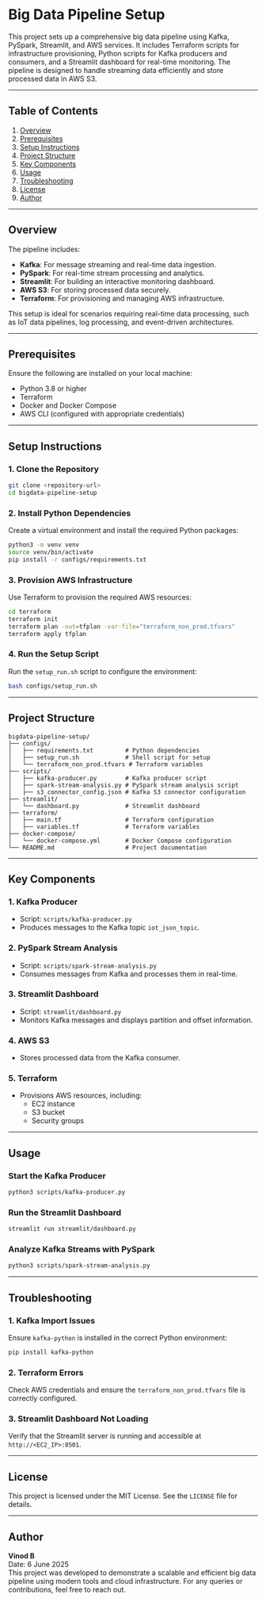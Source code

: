 # Big Data Pipeline Setup

This project sets up a comprehensive big data pipeline using Kafka, PySpark, Streamlit, and AWS services. It includes Terraform scripts for infrastructure provisioning, Python scripts for Kafka producers and consumers, and a Streamlit dashboard for real-time monitoring. The pipeline is designed to handle streaming data efficiently and store processed data in AWS S3.

---

## Table of Contents
1. [Overview](#overview)
2. [Prerequisites](#prerequisites)
3. [Setup Instructions](#setup-instructions)
4. [Project Structure](#project-structure)
5. [Key Components](#key-components)
6. [Usage](#usage)
7. [Troubleshooting](#troubleshooting)
8. [License](#license)
9. [Author](#author)

---

## Overview

The pipeline includes:
- **Kafka**: For message streaming and real-time data ingestion.
- **PySpark**: For real-time stream processing and analytics.
- **Streamlit**: For building an interactive monitoring dashboard.
- **AWS S3**: For storing processed data securely.
- **Terraform**: For provisioning and managing AWS infrastructure.

This setup is ideal for scenarios requiring real-time data processing, such as IoT data pipelines, log processing, and event-driven architectures.

---

## Prerequisites

Ensure the following are installed on your local machine:
- Python 3.8 or higher
- Terraform
- Docker and Docker Compose
- AWS CLI (configured with appropriate credentials)

---

## Setup Instructions

### 1. Clone the Repository
```bash
git clone <repository-url>
cd bigdata-pipeline-setup
```

### 2. Install Python Dependencies
Create a virtual environment and install the required Python packages:
```bash
python3 -m venv venv
source venv/bin/activate
pip install -r configs/requirements.txt
```

### 3. Provision AWS Infrastructure
Use Terraform to provision the required AWS resources:
```bash
cd terraform
terraform init
terraform plan -out=tfplan -var-file="terraform_non_prod.tfvars"
terraform apply tfplan
```

### 4. Run the Setup Script
Run the `setup_run.sh` script to configure the environment:
```bash
bash configs/setup_run.sh
```

---

## Project Structure

```
bigdata-pipeline-setup/
├── configs/
│   ├── requirements.txt         # Python dependencies
│   ├── setup_run.sh             # Shell script for setup
│   └── terraform_non_prod.tfvars # Terraform variables
├── scripts/
│   ├── kafka-producer.py        # Kafka producer script
│   ├── spark-stream-analysis.py # PySpark stream analysis script
│   ├── s3_connector_config.json # Kafka S3 connector configuration
├── streamlit/
│   └── dashboard.py             # Streamlit dashboard
├── terraform/
│   ├── main.tf                  # Terraform configuration
│   ├── variables.tf             # Terraform variables
├── docker-compose/
│   └── docker-compose.yml       # Docker Compose configuration
└── README.md                    # Project documentation
```

---

## Key Components

### 1. **Kafka Producer**
- Script: `scripts/kafka-producer.py`
- Produces messages to the Kafka topic `iot_json_topic`.

### 2. **PySpark Stream Analysis**
- Script: `scripts/spark-stream-analysis.py`
- Consumes messages from Kafka and processes them in real-time.

### 3. **Streamlit Dashboard**
- Script: `streamlit/dashboard.py`
- Monitors Kafka messages and displays partition and offset information.

### 4. **AWS S3**
- Stores processed data from the Kafka consumer.

### 5. **Terraform**
- Provisions AWS resources, including:
  - EC2 instance
  - S3 bucket
  - Security groups

---

## Usage

### Start the Kafka Producer
```bash
python3 scripts/kafka-producer.py
```

### Run the Streamlit Dashboard
```bash
streamlit run streamlit/dashboard.py
```

### Analyze Kafka Streams with PySpark
```bash
python3 scripts/spark-stream-analysis.py
```

---

## Troubleshooting

### 1. Kafka Import Issues
Ensure `kafka-python` is installed in the correct Python environment:
```bash
pip install kafka-python
```

### 2. Terraform Errors
Check AWS credentials and ensure the `terraform_non_prod.tfvars` file is correctly configured.

### 3. Streamlit Dashboard Not Loading
Verify that the Streamlit server is running and accessible at `http://<EC2_IP>:8501`.

---

## License

This project is licensed under the MIT License. See the `LICENSE` file for details.

---

## Author

**Vinod B**  
Date: 6 June 2025  
This project was developed to demonstrate a scalable and efficient big data pipeline using modern tools and cloud infrastructure. For any queries or contributions, feel free to reach out.
